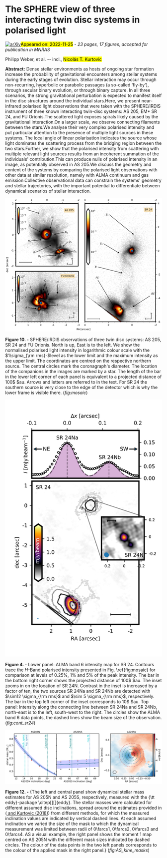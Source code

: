 <div class="macros" style="visibility:hidden;">
$\newcommand{\ensuremath}{}$
$\newcommand{\xspace}{}$
$\newcommand{\object}[1]{\texttt{#1}}$
$\newcommand{\farcs}{{.}''}$
$\newcommand{\farcm}{{.}'}$
$\newcommand{\arcsec}{''}$
$\newcommand{\arcmin}{'}$
$\newcommand{\ion}[2]{#1#2}$
$\newcommand{\textsc}[1]{\textrm{#1}}$
$\newcommand{\hl}[1]{\textrm{#1}}$
$\newcommand{\footnote}[1]{}$
$\newcommand{\thebibliography}{\DeclareRobustCommand{\VAN}[3]{##3}\VANthebibliography}$</div>

<div class="macros" style="visibility:hidden;">
$\newcommand{\ensuremath}{}$
$\newcommand{\xspace}{}$
$\newcommand{\object}[1]{\texttt{#1}}$
$\newcommand{\farcs}{{.}''}$
$\newcommand{\farcm}{{.}'}$
$\newcommand{\arcsec}{''}$
$\newcommand{\arcmin}{'}$
$\newcommand{\ion}[2]{#1#2}$
$\newcommand{\textsc}[1]{\textrm{#1}}$
$\newcommand{\hl}[1]{\textrm{#1}}$
$\newcommand{\footnote}[1]{}$
$\newcommand{\thebibliography}{\DeclareRobustCommand{\VAN}[3]{##3}\VANthebibliography}$</div>



<div id="title">

# The SPHERE view of three interacting twin disc systems in polarised light

</div>
<div id="comments">

[![arXiv](https://img.shields.io/badge/arXiv-2211.14322-b31b1b.svg)](https://arxiv.org/abs/2211.14322)<mark>Appeared on: 2022-11-25</mark> - _23 pages, 17 figures, accepted for publication in MNRAS_

</div>
<div id="authors">

Philipp Weber, et al. -- incl., <mark><mark>Nicolás T. Kurtovic</mark></mark>

</div>
<div id="abstract">

**Abstract:** Dense stellar environments as hosts of ongoing star formation increase the probability of gravitational encounters among stellar systems during the early stages of evolution. Stellar interaction may occur through non-recurring, hyperbolic or parabolic passages (a so-called ‘fly-by'), through secular binary evolution, or through binary capture. In all three scenarios, the strong gravitational perturbation is expected to manifest itself in the disc structures around the individual stars.Here, we present near-infrared polarised light observations that were taken with the SPHERE/IRDIS instrument of three known interacting twin-disc systems: AS 205, EM* SR 24, and FU Orionis.The scattered light exposes spirals likely caused by the gravitational interaction.On a larger scale, we observe connecting filaments between the stars.We analyse their very complex polarised intensity and put particular attention to the presence of multiple light sources in these systems. The local angle of linear polarisation indicates the source whose light dominates the scattering process from the bridging region between the two stars.Further, we show that the polarised intensity from scattering with multiple relevant light sources results from an incoherent summation of the individuals' contribution.This can produce nulls of polarised intensity in an image, as potentially observed in AS 205.We discuss the geometry and content of the systems by comparing the polarised light observations with other data at similar resolution, namely with ALMA continuum and gas emission.Collective observational data can constrain the systems' geometry and stellar trajectories, with the important potential to differentiate between dynamical scenarios of stellar interaction.

</div>

<div id="div_fig1">

<img src="tmp_2211.14322/./Figures/Figure2.png" alt="Fig10" width="100%"/>

**Figure 10. -** SPHERE/IRDIS observations of three twin disc systems: AS 205, SR 24 and FU Orionis. North is up, East is to the left. We show the normalised polarised light intensity in logarithmic colour scale with the $1\sigma_{\rm rms}-$level as the lower limit and the maximum intensity as the upper limit. The coordinates are centred on the respective northern source. The central circles mark the coronagraph's diameter. The location of the companions in the images are marked by a star. The length of the bar in the lower left corner of each panel is equivalent to a projected distance of 100$ $au. Arrows and letters are referred to in the text. For SR 24 the southern source is very close to the edge of the detector which is why the lower frame is visible there. (*fig:mosaic*)

</div>
<div id="div_fig2">

<img src="tmp_2211.14322/./Figures/Figure5.png" alt="Fig4" width="100%"/>

**Figure 4. -** Lower panel: ALMA band 6 intensity map for SR 24. Contours trace the $H$-Band polarised intensity presented in Fig. \ref{fig:mosaic} for comparison at levels of 0.25\%, 1\% and 5\% of the peak intensity. The bar in the bottom right corner shows the projected distance of 100$ $au. The inset zooms in on the location of SR 24N. Contrast in the inset is increased by a factor of ten, the two sources SR 24Na and SR 24Nb are detected with $\sim12 \sigma_{\rm rms}$ and $\sim 5 \sigma_{\rm rms}$, respectively. The bar in the top left corner of the inset corresponds to 10$ $au. Top panel: Intensity along the connecting line between SR 24Na and SR 24Nb, north-east is to the left, south-west to the right. The circles show the ALMA band 6 data points, the dashed lines show the beam size of the observation. (*fig:cont_sr24*)

</div>
<div id="div_fig3">

<img src="tmp_2211.14322/./Figures/Figure10.png" alt="Fig12" width="100%"/>

**Figure 12. -** {The left and central panel show dynamical stellar mass estimates for AS 205N and AS 205S, respectively, measured with the {\tt eddy}-package \citep[][]{eddy}. The stellar masses were calculated for different assumed disc inclinations, spread around the estimates provided in  ([ and Kurtovic (2018)](https://ui.adsabs.harvard.edu/abs/2018ApJ...869L..44K))  from different methods, for which the measured inclination values are indicated by vertical dashed lines. At each assumed inclination we varied the size of the mask to which the dynamical measurement was limited between radii of $0$\farcs$1$, $0$\farcs$2$, $0$\farcs$3$ and $0$\farcs$4$. AS a visual example, the right panel shows the moment 1 map centred on AS 205N with the different mask sizes indicated by dashed circles. The colour of the data points in the two left panels corresponds to the colour of the applied mask in the right panel.} (*fig:AS_kine_masks*)

</div>